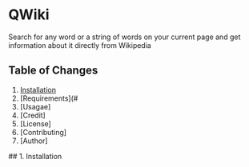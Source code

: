 # QWiki  
Search for any word or a string of words on your current page and get information about it directly from Wikipedia
  
## Table of Changes
1. [Installation](/#installtion)
2. [Requirements](#
3. [Usagae]
4. [Credit]
5. [License]
6. [Contributing]
7. [Author]

<a name="installation"/>
## 1. Installation
